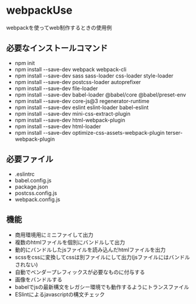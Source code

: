 # webpackUse
webpackを使ってweb制作するときの使用例

## 必要なインストールコマンド
- npm init
- npm install --save-dev webpack webpack-cli
- npm install --save-dev sass sass-loader css-loader style-loader
- npm install --save-dev postcss-loader autoprefixer
- npm install --save-dev file-loader
- npm install --save-dev babel-loader @babel/core @babel/preset-env
- npm install --save-dev core-js@3 regenerator-runtime
- npm install --save-dev eslint eslint-loader babel-eslint
- npm install --save-dev mini-css-extract-plugin
- npm install --save-dev html-webpack-plugin
- npm install --save-dev html-loader
- npm install --save-dev optimize-css-assets-webpack-plugin terser-webpack-plugin

## 必要ファイル
- .eslintrc
- babel.config.js
- package.json
- postcss.config.js
- webpack.config.js

## 機能
- 商用環境用にミニファイして出力
- 複数のhtmlファイルを個別にバンドルして出力
- 動的にバンドルしたjsファイルを読み込んだhtmlファイルを出力
- scssをcssに変換してcssは別ファイルにして出力(jsファイルにはバンドルされない)
- 自動でベンダープレフィックスが必要なものに付与する
- 画像をバンドルする
- babelでjsの最新構文をレガシー環境でも動作するようにトランスファイル
- ESlintによるjavascriptの構文チェック
